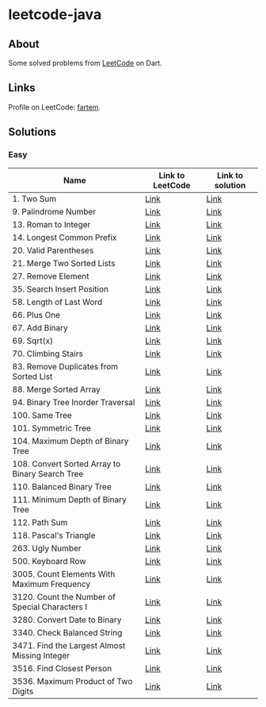 # leetcode-java

## About

Some solved problems from [LeetCode](https://leetcode.com) on Dart.

## Links

Profile on LeetCode: [fartem](https://leetcode.com/fartem/).

## Solutions

### Easy

| Name                                            | Link to LeetCode                                                                  | Link to solution                                                       |
| ----------------------------------------------- | --------------------------------------------------------------------------------- | ---------------------------------------------------------------------- |
| 1. Two Sum                                      | [Link](https://leetcode.com/problems/two-sum/)                                    | [Link](./lib/easy/1_two_sum.dart)                                      |
| 9. Palindrome Number                            | [Link](https://leetcode.com/problems/palindrome-number/)                          | [Link](./lib/easy/9_palindrome_number.dart)                            |
| 13. Roman to Integer                            | [Link](https://leetcode.com/problems/roman-to-integer/)                           | [Link](./lib/easy/13_roman_to_integer.dart)                            |
| 14. Longest Common Prefix                       | [Link](https://leetcode.com/problems/longest-common-prefix/)                      | [Link](./lib/easy/14_longest_common_prefix.dart)                       |
| 20. Valid Parentheses                           | [Link](https://leetcode.com/problems/valid-parentheses/)                          | [Link](./lib/easy/20_valid_parentheses.dart)                           |
| 21. Merge Two Sorted Lists                      | [Link](https://leetcode.com/problems/merge-two-sorted-lists/)                     | [Link](./lib/easy/21_merge_two_sorted_lists.dart)                      |
| 27. Remove Element                              | [Link](https://leetcode.com/problems/remove-element/)                             | [Link](./lib/easy/27_remove_element.dart)                              |
| 35. Search Insert Position                      | [Link](https://leetcode.com/problems/search-insert-position/)                     | [Link](./lib/easy/35_search_insert_position.dart)                      |
| 58. Length of Last Word                         | [Link](https://leetcode.com/problems/length-of-last-word/)                        | [Link](./lib/easy/58_length_of_last_word.dart)                         |
| 66. Plus One                                    | [Link](https://leetcode.com/problems/plus-one/)                                   | [Link](./lib/easy/66_plus_one.dart)                                    |
| 67. Add Binary                                  | [Link](https://leetcode.com/problems/add-binary/)                                 | [Link](./lib/easy/67_add_binary.dart)                                  |
| 69. Sqrt(x)                                     | [Link](https://leetcode.com/problems/sqrtx/)                                      | [Link](./lib/easy/69_sqrt_x.dart)                                      |
| 70. Climbing Stairs                             | [Link](https://leetcode.com/problems/climbing-stairs/)                            | [Link](./lib/easy/70_climbing_stairs.dart)                             |
| 83. Remove Duplicates from Sorted List          | [Link](https://leetcode.com/problems/remove-duplicates-from-sorted-list/)         | [Link](./lib/easy/83_remove_duplicates_from_sorted_list.dart)          |
| 88. Merge Sorted Array                          | [Link](https://leetcode.com/problems/merge-sorted-array/)                         | [Link](./lib/easy/88_merge_sorted_array.dart)                          |
| 94. Binary Tree Inorder Traversal               | [Link](https://leetcode.com/problems/binary-tree-inorder-traversal/)              | [Link](./lib/easy/94_binary_tree_inorder_traversal.dart)               |
| 100. Same Tree                                  | [Link](https://leetcode.com/problems/same-tree/)                                  | [Link](./lib/easy/100_same_tree.dart)                                  |
| 101. Symmetric Tree                             | [Link](https://leetcode.com/problems/symmetric-tree/)                             | [Link](./lib/easy/101_symmetric_tree.dart)                             |
| 104. Maximum Depth of Binary Tree               | [Link](https://leetcode.com/problems/maximum-depth-of-binary-tree/)               | [Link](./lib/easy/104_maximum_depth_of_binary_tree.dart)               |
| 108. Convert Sorted Array to Binary Search Tree | [Link](https://leetcode.com/problems/convert-sorted-array-to-binary-search-tree/) | [Link](./lib/easy/108_convert_sorted_array_to_binary_search_tree.dart) |
| 110. Balanced Binary Tree                       | [Link](https://leetcode.com/problems/balanced-binary-tree/)                       | [Link](./lib/easy/110_balanced_binary_tree.dart)                       |
| 111. Minimum Depth of Binary Tree               | [Link](https://leetcode.com/problems/minimum-depth-of-binary-tree/)               | [Link](./lib/easy/111_minimum_depth_of_binary_tree.dart)               |
| 112. Path Sum                                   | [Link](https://leetcode.com/problems/path-sum/)                                   | [Link](./lib/easy/112_path_sum.dart)                                   |
| 118. Pascal's Triangle                          | [Link](https://leetcode.com/problems/pascals-triangle/)                           | [Link](./lib/easy/118_pascals_triangle.dart)                           |
| 263. Ugly Number                                | [Link](https://lettcode.com/problems/ugly-number/)                                | [Link](./lib/easy/263_ugly_number.dart)                                |
| 500. Keyboard Row                               | [Link](https://leetcode.com/problems/keyboard-row/)                               | [Link](./lib/easy/500_keyboard_row.dart)                               |
| 3005. Count Elements With Maximum Frequency     | [Link](https://leetcode.com/problems/count-elements-with-maximum-frequency/)      | [Link](./lib/easy/3005_count_elements_with_maximum_frequency.dart)     |
| 3120. Count the Number of Special Characters I  | [Link](https://leetcode.com/problems/count-the-number-of-special-characters-i/)   | [Link](./lib/easy/3120_count_the_number_of_special_characters_i.dart)  |
| 3280. Convert Date to Binary                    | [Link](https://leetcode.com/problems/convert-date-to-binary/)                     | [Link](./lib/easy/3280_convert_date_to_binary.dart)                    |
| 3340. Check Balanced String                     | [Link](https://leetcode.com/problems/check-balanced-string/)                      | [Link](./lib/easy/3340_check_balanced_string.dart)                     |
| 3471. Find the Largest Almost Missing Integer   | [Link](https://leetcode.com/problems/check-balanced-string/)                      | [Link](./lib/easy/3471_find_the_largest_almost_missing_integer.dart)   |
| 3516. Find Closest Person                       | [Link](https://leetcode.com/problems/find-closest-person/)                        | [Link](./lib/easy/3516_find_closest_person.dart)                       |
| 3536. Maximum Product of Two Digits             | [Link](https://leetcode.com/problems/maximum-product-of-two-digits/)              | [Link](./lib/easy/3536_maximum_product_of_two_digits.dart)             |
